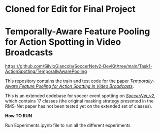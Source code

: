 # Cloned for Edit for Final Project
# Temporally-Aware Feature Pooling for Action Spotting in Video Broadcasts

https://github.com/SilvioGiancola/SoccerNetv2-DevKit/tree/main/Task1-ActionSpotting/TemporallyAwarePooling

This repository contains the train and test code for the paper _[Temporally-Aware Feature Pooling for Action Spotting in Video Broadcasts](https://arxiv.org/pdf/2104.06779.pdf)_.

This is an extended codebase for soccer event spotting on _[SoccerNet_v2](https://arxiv.org/pdf/2011.13367.pdf)_, which contains 17 classes (the original masking strategy presented in the RMS-Net paper has not been tested yet on the extended set of classes).



**How TO RUN**

Run Experiments.ipynb file to run all the different experiments